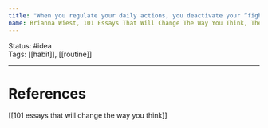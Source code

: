 ```yaml
---
title: "When you regulate your daily actions, you deactivate your “fight or flight” instincts because you’re no longer confronting the unknown.This is why people have such a difficult time with change, and why people who are constant in their habits experience so much joy: simply, their fear instincts are turned off long enough for them to actually enjoy something."
name: Brianna Wiest, 101 Essays That Will Change The Way You Think, The Psychology of Daily Routine
---
```


Status: #idea  
Tags:  [[habit]], [[routine]]

---
# References
[[101 essays that will change the way you think]]
